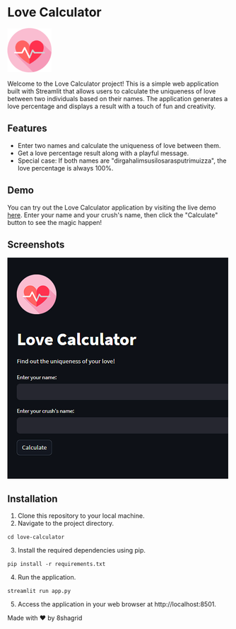 # Love Calculator

<img src="images/logo.png" alt="Love Calculator Logo" width="100">

Welcome to the Love Calculator project! This is a simple web application built with Streamlit that allows users to calculate the uniqueness of love between two individuals based on their names. The application generates a love percentage and displays a result with a touch of fun and creativity.

## Features

- Enter two names and calculate the uniqueness of love between them.
- Get a love percentage result along with a playful message.
- Special case: If both names are "dirgahalimsusilosarasputrimuizza", the love percentage is always 100%.

## Demo

You can try out the Love Calculator application by visiting the live demo [here](https://love-calculator-2aocbmw6xyypfevxlky68w.streamlit.app/). Enter your name and your crush's name, then click the "Calculate" button to see the magic happen!

## Screenshots

![Screenshot 1](demo/screenshot1.png)

## Installation

1. Clone this repository to your local machine.
2. Navigate to the project directory.
```
cd love-calculator
```
3. Install the required dependencies using pip.
```
pip install -r requirements.txt
```
4. Run the application.
```
streamlit run app.py
```
5. Access the application in your web browser at http://localhost:8501.

Made with ❤️ by 8shagrid
